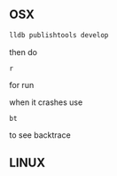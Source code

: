 
## OSX

``` bash
lldb publishtools develop
```

then do

```
r
```

for run

when it crashes use

```
bt
```

to see backtrace


## LINUX